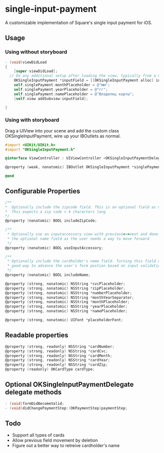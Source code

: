 single-input-payment
====================

A customizable implementation of Square's single input payment for iOS. 


## Usage
### Using without storyboard
```objective-c
- (void)viewDidLoad
{
    [super viewDidLoad];
  // Do any additional setup after loading the view, typically from a nib.
    OKSingleInputPayment *inputField = [[OKSingleInputPayment alloc] initWithFrame:CGRectMake(20, 100, 280, 50)];
    self.singlePayment.monthPlaceholder = @"мм";
    self.singlePayment.yearPlaceholder = @"гг";
    self.singlePayment.namePlaceholder = @"Владелец карты";
    [self.view addSubview:inputField];

}

```

### Using with storyboard
Drag a UIView into your scene and add the custom class OKSingleInputPayment, wire up your IBOutlets as normal.

```objective-c
#import <UIKit/UIKit.h>
#import "OKSingleInputPayment.h"

@interface ViewController : UIViewController <OKSingleInputPaymentDelegate>

@property (weak, nonatomic) IBOutlet OKSingleInputPayment *singlePayment;

@end

```


## Configurable Properties 

```objective-c
/**
*  Optionally include the zipcode field. This is an optional field as not all locales support this field..
*  This expects a zip code > 4 characters long
*/
@property (nonatomic) BOOL includeZipCode;

/**
 * Optionally use an inputaccessory view with previous<->next and done buttons. This will always be used when enabling
 * the optional name field as the user needs a way to move forward 
 */ 
@property (nonatomic) BOOL useInputAccessory;

/**
 * Optionally include the cardholder's name field. Turning this field on requires the input accessory view since there is no
 * good way to advance the user's form postion based on input validation
 */
@property (nonatomic) BOOL includeName;

@property (strong, nonatomic) NSString *cvcPlaceholder;
@property (strong, nonatomic) NSString *zipPlaceholder;
@property (strong, nonatomic) NSString *numberPlaceholder;
@property (strong, nonatomic) NSString *monthYearSeparator;
@property (strong, nonatomic) NSString *monthPlaceholder;
@property (strong, nonatomic) NSString *yearPlaceholder;
@property (strong, nonatomic) NSString *namePlaceholder;

@property (strong, nonatomic) UIFont *placeholderFont;

```

## Readable properties
```objective-c
@property (strong, readonly) NSString *cardNumber;
@property (strong, readonly) NSString *cardCvc;
@property (strong, readonly) NSString *cardMonth;
@property (strong, readonly) NSString *cardYear;
@property (strong, readonly) NSString *cardZip;
@property (readonly) OKCardType cardType;
```

## Optional OKSingleInputPaymentDelegate delegate methods 
```objective-c
- (void)formDidBecomeValid;
- (void)didChangePaymentStep:(OKPaymentStep)paymentStep;
```

## Todo
* Support all types of cards 
* Allow previous field movement by deletion 
* Figure out a better way to retreive cardholder's name 
